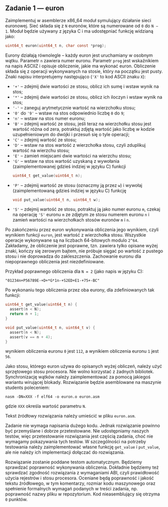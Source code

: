 ## Zadanie 1 — euron

Zaimplementuj w asemblerze x86_64 moduł symulujący działanie sieci euronowej.
Sieć składa się z `N` euronów, które są numerowane od `0` do `N − 1`. Moduł będzie
używany z języka C i ma udostępniać funkcję widzianą jako:
```C
uint64_t euron(uint64_t n, char const *prog);
```
Eurony działają równolegle – każdy euron jest uruchamiany w osobnym wątku.
Parametr `n` zawiera numer euronu. Parametr `prog` jest wskaźnikiem na napis ASCIIZ
i opisuje obliczenie, jakie ma wykonać euron. Obliczenie składa się z operacji
wykonywanych na stosie, który na początku jest pusty. Znaki napisu
interpretujemy następująco (`'X'` to kod ASCII znaku `X`):
* `'+'` – zdejmij dwie wartości ze stosu, oblicz ich sumę i wstaw wynik na stos;
* `'*'` – zdejmij dwie wartości ze stosu, oblicz ich iloczyn i wstaw wynik na stos;
* `'-'` – zaneguj arytmetycznie wartość na wierzchołku stosu;
* `'0'` do `'9'` – wstaw na stos odpowiednio liczbę `0` do `9`;
* `'n'` – wstaw na stos numer euronu;
* `'B'` – zdejmij wartość ze stosu, jeśli teraz na wierzchołku stosu jest wartość
    różna od zera, potraktuj zdjętą wartość jako liczbę w kodzie
    uzupełnieniowym do dwójki i przesuń się o tyle operacji;
* `'C'` – zdejmij wartość ze stosu;
* `'D'` – wstaw na stos wartość z wierzchołka stosu, czyli zduplikuj wartość na
    wierzchu stosu;
* `'E'` – zamień miejscami dwie wartości na wierzchu stosu;
* `'G'` – wstaw na stos wartość uzyskaną z wywołania (zaimplementowanej gdzieś
    indziej w języku C) funkcji
    ```C
    uint64_t get_value(uint64_t n);
    ```
* `'P'` – zdejmij wartość ze stosu (oznaczmy ją przez `w`) i wywołaj (zaimplementowaną
    gdzieś indziej w języku C) funkcję
    ```C
    void put_value(uint64_t n, uint64_t w);
    ```
* `'S'` – zdejmij wartość ze stosu, potraktuj ją jako numer euronu `m`, czekaj na
    operację `'S'` euronu `m` ze zdjętym ze stosu numerem euronu `n` i zamień
    wartości na wierzchołkach stosów euronów `m` i `n`.

Po zakończeniu przez euron wykonywania obliczenia jego wynikiem, czyli wynikiem
funkcji `euron`, jest wartość z wierzchołka stosu. Wszystkie operacje wykonywane
są na liczbach 64-bitowych modulo `2^64`. Zakładamy, że obliczenie jest poprawne,
tzn. zawiera tylko opisane wyżej znaki, kończy się zerowym bajtem, nie próbuje
sięgać po wartość z pustego stosu i nie doprowadza do zakleszczenia. Zachowanie
euronu dla niepoprawnego obliczenia jest niezdefiniowane.

Przykład poprawnego obliczenia dla `N = 2` (jako napis w języku C):

`"01234n+P56789E-+D+*G*1n-+S2ED+E1-+75+-BC"`

Po wykonaniu tego obliczenia przez oba eurony, dla zdefiniowanych tak funkcji:
```C
uint64_t get_value(uint64_t n) {
  assert(n < N);
  return n + 1;
}

void put_value(uint64_t n, uint64_t v) {
  assert(n < N);
  assert(v == n + 4);
}
```
wynikiem obliczenia euronu `0` jest `112`, a wynikiem obliczenia euronu `1` jest `56`.

Jako stosu, którego euron używa do opisanych wyżej obliczeń, należy użyć
sprzętowego stosu procesora. Nie wolno korzystać z żadnych bibliotek.
Synchronizację wątków należy zaimplementować za pomocą jakiegoś wariantu
wirującej blokady. Rozwiązanie będzie asemblowane na maszynie students
poleceniem:
```
nasm -DN=XXX -f elf64 -o euron.o euron.asm
```
gdzie `XXX` określa wartość parametru `N`.

Tekst źródłowy rozwiązania należy umieścić w pliku `euron.asm`.

Zadanie nie wymaga napisania dużego kodu. Jednak rozwiązanie powinno
być przemyślane i dobrze przetestowane. Nie udostępniamy naszych testów, więc
przetestowanie rozwiązania jest częścią zadania, choć nie wymagamy pokazywania
tych testów. W szczególności na potrzeby testowania należy zaimplementować
własne funkcję `get_value` i `put_value`, ale nie należy ich implementacji dołączać
do rozwiązania.

Rozwiązanie zostanie poddane testom automatycznym. Będziemy sprawdzać poprawność
wykonywania obliczenia. Dokładnie będziemy też sprawdzać zgodność rozwiązania
z wymaganiami ABI, czyli prawidłowość użycia rejestrów i stosu procesora.
Oceniane będą poprawność i jakość tekstu źródłowego, w tym komentarzy, rozmiar
kodu maszynowego oraz spełnienie formalnych wymagań podanych w treści zadania,
np. poprawność nazwy pliku w repozytorium. Kod nieasemblujący się otrzyma `0`
punktów.

